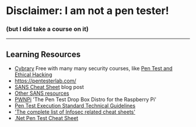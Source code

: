 # Disclaimer:  I am not a pen tester!
### (but I did take a course on it)
---

## Learning Resources
- [Cybrary](https://www.cybrary.it) Free with many many security courses, like [Pen Test and Ethical Hacking](https://www.cybrary.it/course/ethical-hacking/)
- https://pentesterlab.com/
- [SANS Cheat Sheet](https://pen-testing.sans.org/blog/2017/02/07/command-line-kung-fu-penetration-testing-desktop-wallpapers) blog post
- [Other SANS resources](https://pen-testing.sans.org/resources/downloads)
- [PWNPi](http://pwnpi.sourceforge.net/index.html) 'The Pen Test Drop Box Distro for the Raspberry Pi'
- [Pen Test Execution Standard Technical Guidelines](http://www.pentest-standard.org/index.php/PTES_Technical_Guidelines)
- ['The complete list of Infosec related cheat sheets'](https://www.peerlyst.com/posts/the-complete-list-of-infosec-related-cheat-sheets-claus-cramon)
- [.Net Pen Test Cheat Sheet](http://resources.infosecinstitute.com/net-penetration-testing-test-case-cheat-sheet/)
